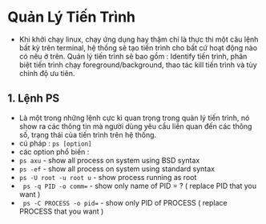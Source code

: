 # Quản Lý Tiến Trình

- Khi khởi chạy linux, chạy ứng dụng hay thậm chí là thực thi một câu lệnh bất kỳ trên terminal, hệ thống sẽ tạo tiến trình cho bất cứ hoạt động nào có nêu ở trên. Quản lý tiến trình sẽ bao gồm : Identify tiến trình, phân biệt tiến trình chạy foreground/background, thao tác kill tiến trình và tùy chỉnh độ ưu tiên.
## 1. Lệnh PS
 -  Là một trong những lệnh cực kì quan trọng trong quản lý tiến trình, nó show ra các thông tin mà người dùng yêu cầu liên quan đến các thông số, trạng thái của tiến trình trên hệ thống. 
 - cú pháp : ```` ps [option] ````
 - các option phổ biến : 
 - ```` ps axu ```` - show all process on system using BSD syntax
 - ```` ps -ef ```` - show all process on system using standard syntax
 - ```` ps -U root -u root u ```` - show process running as root
 - ````  ps -q PID -o comm= ```` - show only name of PID = ? ( replace PID that you want ) 
 - ````  ps -C PROCESS -o pid= ```` - show only PID of PROCESS ( replace PROCESS that you want ) 
 
